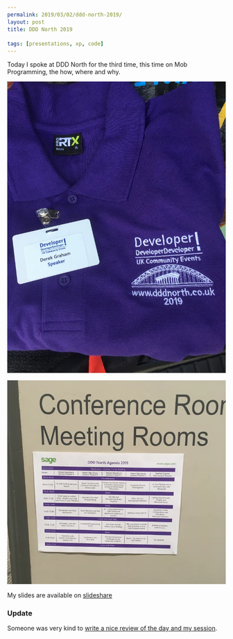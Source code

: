 ```yaml
---
permalink: 2019/03/02/ddd-north-2019/
layout: post
title: DDD North 2019

tags: [presentations, xp, code]
---
```


Today I spoke at DDD North for the third time, this time on Mob Programming, the how, where and why.

![sign](/img/posts/ddd-north-day-2019/shirt.webp)

![agenda](/img/posts/ddd-north-day-2019/agenda.webp)

My slides are available on <a href="https://www.slideshare.net/deejaygraham/married-to-the-mob-programming-134117887">slideshare</a>

### Update

Someone was very kind to [write a nice review of the day and my session](https://mainlywebstuff.wordpress.com/2019/03/02/dddnorth-2019/).
